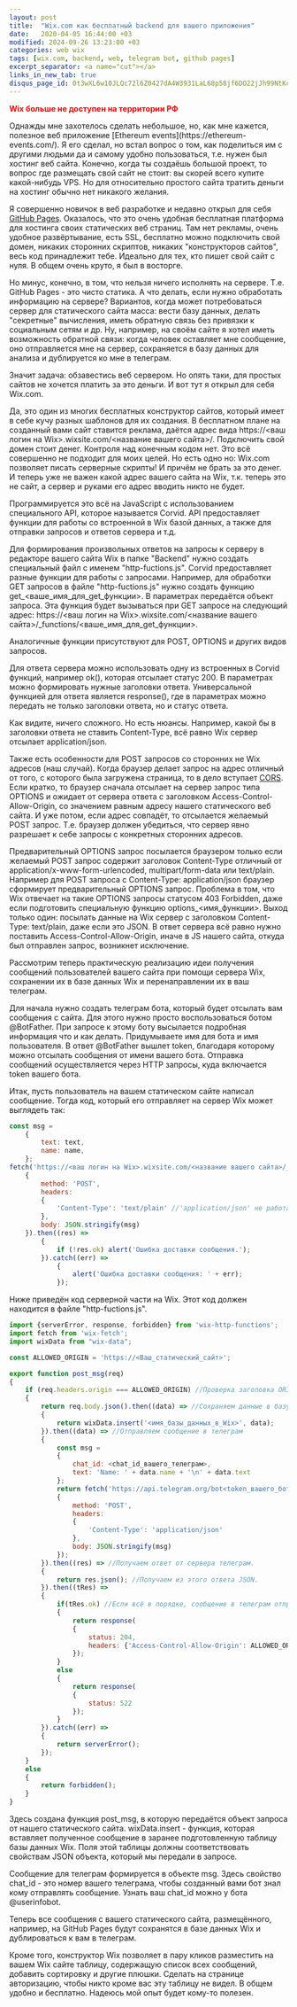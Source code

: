 ```yaml
---
layout: post
title:  "Wix.com как бесплатный backend для вашего приложения"
date:   2020-04-05 16:44:00 +03
modified: 2024-09-26 13:23:00 +03
categories: web wix
tags: [wix.com, backend, web, telegram bot, github pages]
excerpt_separator: <a name="cut"></a>
links_in_new_tab: true
disqus_page_id: 0t3wXL6w10JLQc72l6Z0427dA4W3931LaL68p58jf6DO22jJh99NtKc9gSpd464c
---
```

<p style="color: red; font-weight: bold;">Wix больше не доступен на территории РФ</p>  
Однажды мне захотелось сделать небольшое, но, как мне кажется, полезное веб приложение [Ethereum events](https://ethereum-events.com/).  Я его сделал, но встал вопрос о том, как поделиться им с другими людьми да и самому удобно пользоваться, т.е. нужен был хостинг веб сайта. Конечно, когда ты создаёшь большой проект, то вопрос где размещать свой сайт не стоит: вы скорей всего купите какой-нибудь VPS. Но для относительно простого сайта тратить деньги на хостинг обычно нет никакого желания.

<a name="cut"></a>
Я совершенно новичок в веб разработке и недавно открыл для себя [GitHub Pages](https://pages.github.com/). Оказалось, что это очень удобная бесплатная платформа для хостинга своих статических веб страниц. Там нет рекламы, очень удобное развёртывание, есть SSL, бесплатно можно подключить свой домен, никаких сторонних скриптов, никаких "конструкторов сайтов", весь код принадлежит тебе. Идеально для тех, кто пишет свой сайт с нуля. В общем очень круто, я был в восторге.

Но минус, конечно, в том, что нельзя ничего исполнять на сервере. Т.е. GitHub Pages - это чисто статика. А что делать, если нужно обработать информацию на сервере? Вариантов, когда может потребоваться сервер для статического сайта масса: вести базу данных, делать "секретные" вычисления, иметь обратную связь без привязки к социальным сетям и др. Ну, например, на своём сайте я хотел иметь возможность обратной связи: когда человек оставляет мне сообщение, оно отправляется мне на сервер, сохраняется в базу данных для анализа и дублируется ко мне в телеграм.

Значит задача: обзавестись веб сервером. Но опять таки, для простых сайтов не хочется платить за это деньги. И вот тут я открыл для себя Wix.com.

Да, это один из многих бесплатных конструктор сайтов, который имеет в себе кучу разных шаблонов для их создания. В бесплатном плане на созданный вами сайт ставится реклама, даётся адрес вида https://&lt;ваш логин на Wix&gt;.wixsite.com/&lt;название вашего сайта&gt;/. Подключить свой домен стоит денег. Контроля над конечным кодом нет. Это всё совершенно не подходит для моих целей. Но есть одно но: Wix.com позволяет писать серверные скрипты! И причём не брать за это денег. И теперь уже не важен какой адрес вашего сайта на Wix, т.к. теперь это не сайт, а сервер и руками его адрес вводить никто не будет.

Программируется это всё на JavaScript с использованием специального API, которое называется Corvid. API предоставляет функции для работы со встроенной в Wix базой данных, а также для отправки запросов и ответов сервера и т.д.

Для формирования произвольных ответов на запросы к серверу в редакторе вашего сайта Wix в папке "Backend" нужно создать специальный файл с именем "http-fuctions.js". Corvid предоставляет разные функции для работы с запросами. Например, для обработки GET запросов в файле "http-fuctions.js" нужно создать функцию get\_&lt;ваше\_имя\_для\_get\_функции&gt;. В параметрах передаётся объект запроса. Эта функция будет вызываться при GET запросе на следующий адрес: https://&lt;ваш логин на Wix&gt;.wixsite.com/&lt;название вашего сайта&gt;/\_functions/&lt;ваше\_имя\_для\_get\_функции&gt;.

Аналогичные функции присутствуют для POST, OPTIONS и других видов запросов.

Для ответа сервера можно использовать одну из встроенных в Corvid функций, например ok(), которая отсылает статус 200. В параметрах можно формировать нужные заголовки ответа. Универсальной функцией для ответа является response(), где в параметрах можно передать не только заголовки ответа, но и статус ответа.

Как видите, ничего сложного. Но есть нюансы. Например, какой бы в заголовки ответа не ставить Content-Type, всё равно Wix сервер отсылает application/json.

Также есть особенности для POST запросов со сторонних не Wix адресов (наш случай). Когда браузер делает запрос на адрес отличный от того, с которого была загружена страница, то в дело вступает [CORS](https://developer.mozilla.org/ru/docs/Web/HTTP/CORS). Если кратко, то браузер сначала отсылает на сервер запрос типа OPTIONS и ожидает от сервера ответа с заголовком Access-Control-Allow-Origin, со значением равным адресу нашего статического веб сайта. И уже потом, если адрес совпадёт, то отсылается желаемый POST запрос. Т.е. браузер должен убедиться, что сервер явно разрешает к себе запросы с конкретных сторонних адресов.

Предварительный OPTIONS запрос посылается браузером только если желаемый POST запрос содержит заголовок Content-Type отличный от application/x-www-form-urlencoded, multipart/form-data или text/plain. Например для POST запроса с Content-Type: application/json браузер сформирует предварительный OPTIONS запрос.
Проблема в том, что Wix отвечает на такие OPTIONS запросы статусом 403 Forbidden, даже если подготовить специальную функцию options\_&lt;имя\_функции&gt;. Выход только один: посылать данные на Wix сервер с заголовком Content-Type: text/plain, даже если это JSON. В ответ сервера всё равно нужно поставить Access-Control-Allow-Origin, иначе в JS нашего сайта, откуда был отправлен запрос, возникнет исключение.

Рассмотрим теперь практическую реализацию идеи получения сообщений пользователей вашего сайта при помощи сервера Wix, сохранении их в базе данных Wix и перенаправлении их в ваш телеграм.

Для начала нужно создать телеграм бота, который будет отсылать вам сообщения с сайта. Для этого нужно просто воспользоваться ботом @BotFather. При запросе к этому боту высылается подробная информация что и как делать. Придумываете имя для бота и имя пользователя. В ответ @BotFather вышлет token, благодаря которому можно отсылать сообщения от имени вашего бота. Отправка сообщений осуществляется через HTTP запросы, куда включается token вашего бота.

Итак, пусть пользователь на вашем статическом сайте написал сообщение. Тогда код, который  его отправляет на сервер Wix может выглядеть так:

```javascript
const msg = 
    {
        text: text,
        name: name,
    };
fetch('https://<ваш логин на Wix>.wixsite.com/<название вашего сайта>/_functions/msg',
    {
        method: 'POST',
        headers:
        {
            'Content-Type': 'text/plain' //'application/json' не работает
        },
        body: JSON.stringify(msg)
    }).then((res) =>
        {
            if (!res.ok) alert('Ошибка доставки сообщения.');
        }).catch((err) =>
            {
                alert('Ошибка доставки сообщения: ' + err);
            });
```

Ниже приведён код серверной части на Wix. Этот код должен находится в файле "http-fuctions.js".

``` javascript
import {serverError, response, forbidden} from 'wix-http-functions';
import fetch from 'wix-fetch';
import wixData from "wix-data";

const ALLOWED_ORIGIN = 'https://<Ваш_статический_сайт>';

export function post_msg(req)
{
    if (req.headers.origin === ALLOWED_ORIGIN) //Проверка заголовка ORIGIN, чтобы убедиться, что запрос пришёл с ожидаемого сайта.
    {
        return req.body.json().then((data) => //Сохраняем данные в базу данных wix.
        {
            return wixData.insert('<имя_базы_данных_в_Wix>', data);
        }).then((data) => //Отправляем сообщение в телеграм
        {
            const msg = 
            {
                chat_id: <chat_id_вашего_телеграм>,
                text: 'Name: ' + data.name + '\n' + data.text
            };
            return fetch('https://api.telegram.org/bot<token_вашего_бота>/sendMessage',
            {
                method: 'POST',
                headers:
                {
                    'Content-Type': 'application/json'
                },
                body: JSON.stringify(msg)
            });
        }).then((res) => //Получаем ответ от сервера телеграм.
        {
            return res.json(); //Получаем из этого ответа JSON.
        }).then((tRes) =>
        {
            if(tRes.ok) //Если всё в порядке, сообщение в телеграм отправлено, то отправляем status 204 и CORS заголовок.
            {
                return response(
                {
                    status: 204,
                    headers: {'Access-Control-Allow-Origin': ALLOWED_ORIGIN}
                });
            }
            else
            {
                return response(
                {
                    status: 522
                });
            }
        }).catch((err) =>
        {
            return serverError();
        });
    }
    else
    {
        return forbidden();
    }
}
```

Здесь создана функция post\_msg, в которую передаётся объект запроса от нашего статического сайта. wixData.insert - функция, которая вставляет полученное сообщение в заранее подготовленную таблицу базы данных Wix. Поля этой таблицы должны соответствовать свойствам JSON объекта, который мы передали в запросе.

Сообщение для телеграм формируется в объекте msg. Здесь свойство chat\_id - это номер вашего телеграма, чтобы созданный вами бот знал кому отправлять сообщение. Узнать ваш chat\_id можно у бота @userinfobot. 

Теперь все сообщения с вашего статического сайта, размещённого, например, на GitHub Pages будут сохранятся в базе данных Wix и дублироваться к вам в телеграм.

Кроме того, конструктор Wix позволяет в пару кликов разместить на вашем Wix сайте таблицу, содержащую список всех сообщений, добавить сортировку и другие плюшки. Сделать на странице авторизацию, чтобы никто кроме вас эту таблицу не видел. В общем удобно и бесплатно. Надеюсь мой опыт будет кому-то полезен.